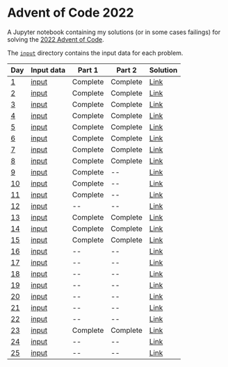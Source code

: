 # Advent of Code 2022

A Jupyter notebook containing my solutions (or in some cases failings)
for solving the [2022 Advent of Code](https://adventofcode.com/2022).

The [`input`](input) directory contains the input data for each problem.

| Day | Input data | Part 1 | Part 2 | Solution |
| --- | ---------- | ------ | ------ | -------- |
| [1](https://adventofcode.com/2022/day/1) | [input](input/day1input.txt) | Complete | Complete | [Link](https://nbviewer.org/github/mattpitkin/AdventOfCode/blob/main/2022/AdventOfCode2022.ipynb#Day-1) |
| [2](https://adventofcode.com/2022/day/2) | [input](input/day2input.txt) | Complete | Complete | [Link](https://nbviewer.org/github/mattpitkin/AdventOfCode/blob/main/2022/AdventOfCode2022.ipynb#Day-2) |
| [3](https://adventofcode.com/2022/day/3) | [input](input/day3input.txt) | Complete | Complete | [Link](https://nbviewer.org/github/mattpitkin/AdventOfCode/blob/main/2022/AdventOfCode2022.ipynb#Day-3) |
| [4](https://adventofcode.com/2022/day/4) | [input](input/day4input.txt) | Complete | Complete | [Link](https://nbviewer.org/github/mattpitkin/AdventOfCode/blob/main/2022/AdventOfCode2022.ipynb#Day-4) |
| [5](https://adventofcode.com/2022/day/5) | [input](input/day5input.txt) | Complete | Complete | [Link](https://nbviewer.org/github/mattpitkin/AdventOfCode/blob/main/2022/AdventOfCode2022.ipynb#Day-5) |
| [6](https://adventofcode.com/2022/day/6) | [input](input/day6input.txt) | Complete | Complete | [Link](https://nbviewer.org/github/mattpitkin/AdventOfCode/blob/main/2022/AdventOfCode2022.ipynb#Day-6) |
| [7](https://adventofcode.com/2022/day/7) | [input](input/day7input.txt) | Complete | Complete | [Link](https://nbviewer.org/github/mattpitkin/AdventOfCode/blob/main/2022/AdventOfCode2022.ipynb#Day-7) |
| [8](https://adventofcode.com/2022/day/8) | [input](input/day8input.txt) | Complete | Complete | [Link](https://nbviewer.org/github/mattpitkin/AdventOfCode/blob/main/2022/AdventOfCode2022.ipynb#Day-8) |
| [9](https://adventofcode.com/2022/day/9) | [input](input/day9input.txt) | Complete | -- | [Link](https://nbviewer.org/github/mattpitkin/AdventOfCode/blob/main/2022/AdventOfCode2022.ipynb#Day-9) |
| [10](https://adventofcode.com/2022/day/10) | [input](input/day10input.txt) | Complete | -- | [Link](https://nbviewer.org/github/mattpitkin/AdventOfCode/blob/main/2022/AdventOfCode2022.ipynb#Day-10) |
| [11](https://adventofcode.com/2022/day/11) | [input](input/day11input.txt) | Complete | -- | [Link](https://nbviewer.org/github/mattpitkin/AdventOfCode/blob/main/2022/AdventOfCode2022.ipynb#Day-11) |
| [12](https://adventofcode.com/2022/day/12) | [input](input/day12input.txt) | -- | -- | [Link](https://nbviewer.org/github/mattpitkin/AdventOfCode/blob/main/2022/AdventOfCode2022.ipynb#Day-12) |
| [13](https://adventofcode.com/2022/day/13) | [input](input/day13input.txt) | Complete | Complete | [Link](https://nbviewer.org/github/mattpitkin/AdventOfCode/blob/main/2022/AdventOfCode2022.ipynb#Day-13) |
| [14](https://adventofcode.com/2022/day/14) | [input](input/day14input.txt) | Complete | Complete | [Link](https://nbviewer.org/github/mattpitkin/AdventOfCode/blob/main/2022/AdventOfCode2022.ipynb#Day-14) |
| [15](https://adventofcode.com/2022/day/15) | [input](input/day15input.txt) | Complete | Complete | [Link](https://nbviewer.org/github/mattpitkin/AdventOfCode/blob/main/2022/AdventOfCode2022.ipynb#Day-15) |
| [16](https://adventofcode.com/2022/day/16) | [input](input/day16input.txt) | -- | -- | [Link](https://nbviewer.org/github/mattpitkin/AdventOfCode/blob/main/2022/AdventOfCode2022.ipynb#Day-16) |
| [17](https://adventofcode.com/2022/day/17) | [input](input/day17input.txt) | -- | -- | [Link](https://nbviewer.org/github/mattpitkin/AdventOfCode/blob/main/2022/AdventOfCode2022.ipynb#Day-17) |
| [18](https://adventofcode.com/2022/day/18) | [input](input/day18input.txt) | -- | -- | [Link](https://nbviewer.org/github/mattpitkin/AdventOfCode/blob/main/2022/AdventOfCode2022.ipynb#Day-18) |
| [19](https://adventofcode.com/2022/day/19) | [input](input/day19input.txt) | -- | -- | [Link](https://nbviewer.org/github/mattpitkin/AdventOfCode/blob/main/2022/AdventOfCode2022.ipynb#Day-19) |
| [20](https://adventofcode.com/2022/day/20) | [input](input/day20input.txt) | -- | -- | [Link](https://nbviewer.org/github/mattpitkin/AdventOfCode/blob/main/2022/AdventOfCode2022.ipynb#Day-20) |
| [21](https://adventofcode.com/2022/day/21) | [input](input/day21input.txt) | -- | -- | [Link](https://nbviewer.org/github/mattpitkin/AdventOfCode/blob/main/2022/AdventOfCode2022.ipynb#Day-21) |
| [22](https://adventofcode.com/2022/day/22) | [input](input/day22input.txt) | -- | -- | [Link](https://nbviewer.org/github/mattpitkin/AdventOfCode/blob/main/2022/AdventOfCode2022.ipynb#Day-22) |
| [23](https://adventofcode.com/2022/day/23) | [input](input/day23input.txt) | Complete | Complete | [Link](https://nbviewer.org/github/mattpitkin/AdventOfCode/blob/main/2022/AdventOfCode2022.ipynb#Day-23) |
| [24](https://adventofcode.com/2022/day/24) | [input](input/day24input.txt) | -- | -- | [Link](https://nbviewer.org/github/mattpitkin/AdventOfCode/blob/main/2022/AdventOfCode2022.ipynb#Day-24) |
| [25](https://adventofcode.com/2022/day/25) | [input](input/day25input.txt) | -- | -- | [Link](https://nbviewer.org/github/mattpitkin/AdventOfCode/blob/main/2022/AdventOfCode2022.ipynb#Day-25) |

